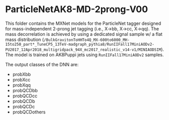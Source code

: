 # ParticleNetAK8-MD-2prong-V00

This folder contains the MXNet models for the ParticleNet tagger designed for mass-independent 2-prong jet tagging (i.e., X->bb, X->cc, X->qq). The mass decorrelation is achieved by using a dedicated signal sample w/ a flat mass distribution (`/BulkGravitonToHHTo4Q_MX-600to6000_MH-15to250_part*_TuneCP5_13TeV-madgraph_pythia8/RunIIFall17MiniAODv2-PU2017_12Apr2018_multigridpack_94X_mc2017_realistic_v14-v1/MINIAODSIM`). The model is trained on AK8Puppi jets using `RunIIFall17MiniAODv2` samples. 

The output classes of the DNN are:
 - probXbb
 - probXcc
 - probXqq
 - probQCDbb
 - probQCDcc
 - probQCDb
 - probQCDc
 - probQCDothers

